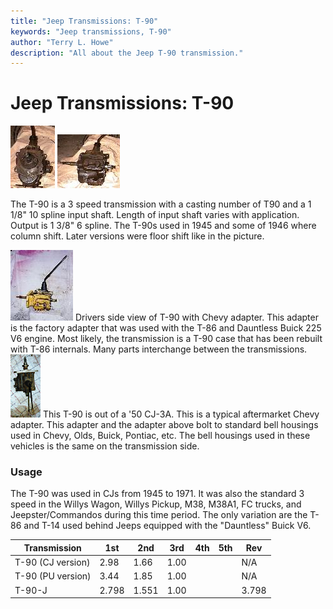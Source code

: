 ```yaml
---
title: "Jeep Transmissions: T-90"
keywords: "Jeep transmissions, T-90"
author: "Terry L. Howe"
description: "All about the Jeep T-90 transmission."
---
```

# Jeep Transmissions: T-90

[![T-90 front](/images/transmission/factory/t90f_.jpg)](/images/transmission/factory/t90f.jpg) [![T-90 side](/images/transmission/factory/t90s_.jpg)](/images/transmission/factory/t90s.jpg)   

The T-90 is a 3 speed transmission with a casting number of T90 and a 1 1/8" 10 spline input shaft. Length of input shaft varies with application. Output is 1 3/8" 6 spline. The T-90s used in 1945 and some of 1946 where column shift. Later versions were floor shift like in the picture.

[![T-90 drivers side](/images/transmission/factory/t90dsc_.jpg)](/images/transmission/factory/t90dsc.jpg) Drivers side view of T-90 with Chevy adapter. This adapter is the factory adapter that was used with the T-86 and Dauntless Buick 225 V6 engine. Most likely, the transmission is a T-90 case that has been rebuilt with T-86 internals. Many parts interchange between the transmissions. [![T-90 top view](/images/transmission/factory/t90t1_.jpg)](/images/transmission/factory/t90t1.jpg) This T-90 is out of a '50 CJ-3A. This is a typical aftermarket Chevy adapter. This adapter and the adapter above bolt to standard bell housings used in Chevy, Olds, Buick, Pontiac, etc. The bell housings used in these vehicles is the same on the transmission side. 

### Usage

The T-90 was used in CJs from 1945 to 1971. It was also the standard 3 speed in the Willys Wagon, Willys Pickup, M38, M38A1, FC trucks, and Jeepster/Commandos during this time period. The only variation are the T-86 and T-14 used behind Jeeps equipped with the "Dauntless" Buick V6.

Transmission | 1st | 2nd | 3rd | 4th | 5th | Rev   
---|---|---|---|---|---|---  
T-90 (CJ version)| 2.98 | 1.66 | 1.00 |  |  | N/A   
T-90 (PU version)| 3.44 | 1.85 | 1.00 |  |  | N/A   
T-90-J | 2.798| 1.551 | 1.00 |  |  | 3.798